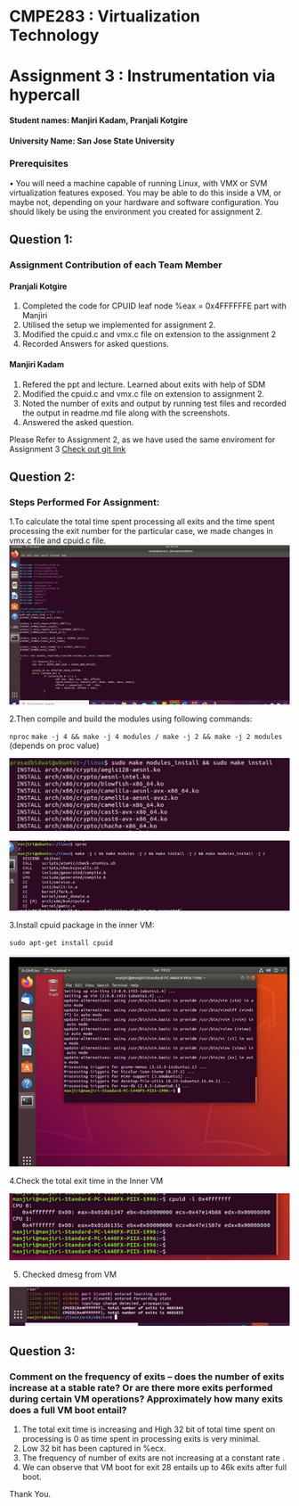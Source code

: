 # CMPE283 : Virtualization Technology
# Assignment 3 : Instrumentation via hypercall

 


#### Student names: Manjiri Kadam, Pranjali Kotgire
#### University Name: San Jose State University

### Prerequisites
• You will need a machine capable of running Linux, with VMX or SVM virtualization features exposed.
You may be able to do this inside a VM, or maybe not, depending on your hardware and software
configuration. You should likely be using the environment you created for assignment 2.

## Question 1:
### Assignment Contribution of each Team Member
#### Pranjali Kotgire 

1. Completed the code for CPUID leaf node %eax = 0x4FFFFFFE part with Manjiri
2. Utilised the setup we implemented for assignment 2.
3. Modified the cpuid.c and vmx.c file on extension to the assignment 2
4. Recorded Answers for asked questions.

#### Manjiri Kadam
1. Refered the ppt and lecture. Learned about exits with help of SDM
2. Modified the cpuid.c and vmx.c file on extension to assignment 2.
3. Noted the number of exits and output by running test files and recorded the output in readme.md file along with the screenshots.
4. Answered the asked question.

Please Refer to Assignment 2, as we have used the same enviroment for Assignment 3
[Check out git link]("https://github.com/Manjiri1101/283_VirtualizationTechnologies/tree/master/Assignment2")

## Question 2:
### Steps Performed For Assignment:
1.To calculate the total time spent processing all exits and the time spent processing the exit number for the particular case, we made changes in vmx.c file and cpuid.c file.
<img src="cpuid.c.png"/>

2.Then compile and build the modules using following commands:

`nproc`
`make -j 4 && make -j 4 modules / make -j 2 && make -j 2 modules` (depends on proc value)

![](https://github.com/Manjiri1101/283_VirtualizationTechnologies/blob/master/Assignment%203/makemodule.png)

<img src="make.png"/>


3.Install cpuid package in the inner VM:

`sudo apt-get install cpuid`

<img src="cpuidpkg.png" />


4.Check the total exit time in the Inner VM

<img src="opinnerv.png" />

5. Checked dmesg from VM
<img src="dmesg.png" />

## Question 3:
### Comment on the frequency of exits – does the number of exits increase at a stable rate? Or are there more exits performed during certain VM operations? Approximately how many exits does a full VM boot entail?

1. The total exit time is increasing and High 32 bit of total time spent on processing is 0 as time spent in processing exits is very minimal. 
2. Low 32 bit has been captured in %ecx.
3. The frequency of number of  exits are not increasing at a constant rate . 
4. We can observe that VM boot for exit 28 entails up to 46k exits after full boot.

 

Thank You.


